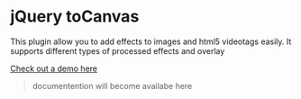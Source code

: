 # jQuery toCanvas
This plugin allow you to add effects to images and html5 videotags easily. It supports different types of processed effects and overlay

[Check out a demo here](http://www.seedoubleyou.nl/demos/tocanvas)

> documentention will become availabe here
